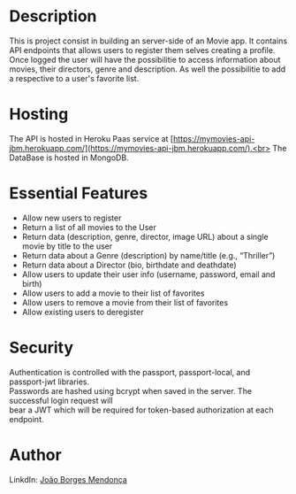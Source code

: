 # Description
This is project consist in building an server-side of an Movie app. It contains API endpoints that allows users to register them selves creating a profile.
Once logged the user will have the possibilitie to access information about movies, their directors, genre and description. As well the possibilitie to add
a respective to a user's favorite list.

# Hosting
The API is hosted in Heroku Paas service at [https://mymovies-api-jbm.herokuapp.com/](https://mymovies-api-jbm.herokuapp.com/).<br>
The DataBase is hosted in MongoDB.

# Essential Features
- Allow new users to register
- Return a list of all movies to the User
- Return data (description, genre, director, image URL) about a single movie by title to the user
- Return data about a Genre (description) by name/title (e.g., “Thriller”)
- Return data about a Director (bio, birthdate and deathdate)
- Allow users to update their user info (username, password, email and birth)
- Allow users to add a movie to their list of favorites
- Allow users to remove a movie from their list of favorites
- Allow existing users to deregister

# Security
Authentication is controlled with the passport, passport-local, and passport-jwt libraries.<br>
Passwords are hashed using bcrypt when saved in the server. The successful login request will<br>
bear a JWT which will be required for token-based authorization at each endpoint.<br>

# Author
LinkdIn: [João Borges Mendonça](www.linkedin.com/in/jbm0288a26b)
